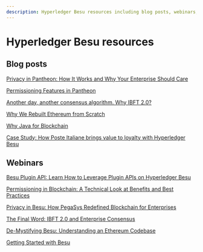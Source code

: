 ```yaml
---
description: Hyperledger Besu resources including blog posts, webinars, and meetup recordings.
---
```


# Hyperledger Besu resources

## Blog posts

[Privacy in Pantheon: How It Works and Why Your Enterprise Should Care]

[Permissioning Features in Pantheon]

[Another day, another consensus algorithm. Why IBFT 2.0?]

[Why We Rebuilt Ethereum from Scratch]

[Why Java for Blockchain]

[Case Study: How Poste Italiane brings value to loyalty with Hyperledger Besu]

## Webinars

[Besu Plugin API: Learn How to Leverage Plugin APIs on Hyperledger Besu]

[Permissioning in Blockchain: A Technical Look at Benefits and Best Practices]

[Privacy in Besu: How PegaSys Redefined Blockchain for Enterprises]

[The Final Word: IBFT 2.0 and Enterprise Consensus]

[De-Mystifying Besu: Understanding an Ethereum Codebase]

[Getting Started with Besu]

<!-- Links -->
[Privacy in Pantheon: How It Works and Why Your Enterprise Should Care]: https://pegasys.tech/privacy-in-pantheon-how-it-works-and-why-your-enterprise-should-care/
[Permissioning Features in Pantheon]: https://pegasys.tech/protecting-the-enterprise-permissioning-features-in-pantheon/
[Another day, another consensus algorithm. Why IBFT 2.0?]: https://pegasys.tech/another-day-another-consensus-algorithm-why-ibft-2-0/
[Why We Rebuilt Ethereum from Scratch]: https://media.consensys.net/why-we-rebuilt-ethereum-from-scratch-9e38b6ebd4a2
[Why Java for Blockchain]: https://media.consensys.net/why-java-for-blockchain-73f1b444c2d
[Besu Plugin API: Learn How to Leverage Plugin APIs on Hyperledger Besu]: https://youtu.be/78sa2WuA1rg
[Permissioning in Blockchain: A Technical Look at Benefits and Best Practices]: https://www.youtube.com/watch?v=CD0pHtNDqZs
[Privacy in Besu: How PegaSys Redefined Blockchain for Enterprises]: https://www.youtube.com/watch?v=8l7SSZLyFL8
[The Final Word: IBFT 2.0 and Enterprise Consensus]: https://www.youtube.com/watch?v=YmTUP_dWfME
[De-Mystifying Besu: Understanding an Ethereum Codebase]: https://www.youtube.com/watch?v=OJfib9kTK7U&feature=youtu.be
[Getting Started with Besu]: https://www.youtube.com/watch?v=OKWBr94J9rY&t=1s
[Case Study: How Poste Italiane brings value to loyalty with Hyperledger Besu]: https://www.hyperledger.org/learn/publications/posteitaliane-case-study
